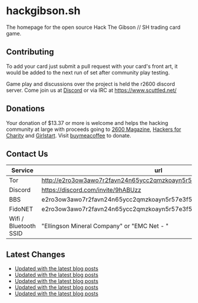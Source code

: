 # hackgibson.sh
The homepage for the open source Hack The Gibson // SH trading card game.


## Contributing

To add your card just submit a pull request with your card's front art, it would be added to the next run of set after community play testing.

Game play and discussions over the project is held the r2600 discord server. Come join us at [Discord](https://discord.com/invite/9hABUzz) or via IRC at https://www.scuttled.net/


## Donations

Your donation of $13.37 or more is welcome and helps the hacking community at large with proceeds going to [2600 Magazine](https://2600.com/), [Hackers for Charity](https://hackersforcharity.org) and [Girlstart](https://girlstart.org).  Visit [buymeacoffee](https://www.buymeacoffee.com/hackgibson.sh) to donate.


## Contact Us

Service | url
-|-
Tor | http://e2ro3ow3awo7r2favn24n65ycc2qmzkoayn5r57e3f56nvjwdcgg32ad.onion
Discord | https://discord.com/invite/9hABUzz
BBS | e2ro3ow3awo7r2favn24n65ycc2qmzkoayn5r57e3f56nvjwdcgg32ad.onion:23
FidoNET | e2ro3ow3awo7r2favn24n65ycc2qmzkoayn5r57e3f56nvjwdcgg32ad.onion:24554
Wifi / Bluetooth SSID | "Ellingson Mineral Company" or "EMC Net - <fidonet address>"

## Latest Changes
<!-- BLOG-POST-LIST:START -->
- [Updated with the latest blog posts](https://github.com/DFW2600/hackgibson.sh/commit/22358adbcc3002c621a809c390b3d8b136b24cb4)
- [Updated with the latest blog posts](https://github.com/DFW2600/hackgibson.sh/commit/bcb36a0cfcd50b1e593e7ae0bbd71bb166cb09cc)
- [Updated with the latest blog posts](https://github.com/DFW2600/hackgibson.sh/commit/de4a799e3aa248e7a29823a2e25949fd7603cfce)
- [Updated with the latest blog posts](https://github.com/DFW2600/hackgibson.sh/commit/baddd0810265a8fb88d34f6fdad4dd1d2ed04442)
- [Updated with the latest blog posts](https://github.com/DFW2600/hackgibson.sh/commit/9c6a8d5c5c2d1f4ae81b46f457bf23839ff9cca4)
<!-- BLOG-POST-LIST:END -->
